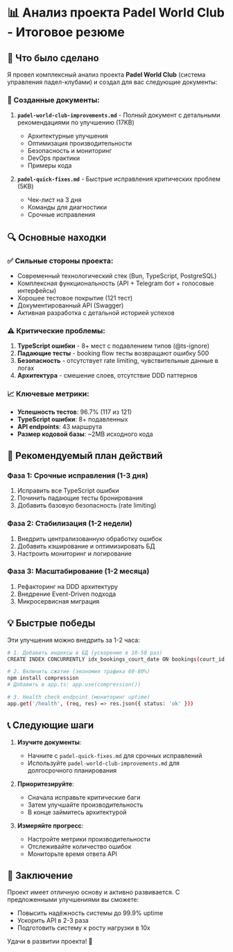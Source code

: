 # 📊 Анализ проекта Padel World Club - Итоговое резюме

## 🎯 Что было сделано

Я провел комплексный анализ проекта **Padel World Club** (система управления падел-клубами) и создал для вас следующие документы:

### 📄 Созданные документы:

1. **`padel-world-club-improvements.md`** - Полный документ с детальными рекомендациями по улучшению (17KB)
   - Архитектурные улучшения
   - Оптимизация производительности
   - Безопасность и мониторинг
   - DevOps практики
   - Примеры кода

2. **`padel-quick-fixes.md`** - Быстрые исправления критических проблем (5KB)
   - Чек-лист на 3 дня
   - Команды для диагностики
   - Срочные исправления

## 🔍 Основные находки

### ✅ Сильные стороны проекта:
- Современный технологический стек (Bun, TypeScript, PostgreSQL)
- Комплексная функциональность (API + Telegram бот + голосовые интерфейсы)
- Хорошее тестовое покрытие (121 тест)
- Документированный API (Swagger)
- Активная разработка с детальной историей успехов

### ⚠️ Критические проблемы:
1. **TypeScript ошибки** - 8+ мест с подавлением типов (@ts-ignore)
2. **Падающие тесты** - booking flow тесты возвращают ошибку 500
3. **Безопасность** - отсутствует rate limiting, чувствительные данные в логах
4. **Архитектура** - смешение слоев, отсутствие DDD паттернов

### 📈 Ключевые метрики:
- **Успешность тестов**: 96.7% (117 из 121)
- **TypeScript ошибки**: 8+ подавленных
- **API endpoints**: 43 маршрута
- **Размер кодовой базы**: ~2MB исходного кода

## 🚀 Рекомендуемый план действий

### Фаза 1: Срочные исправления (1-3 дня)
1. Исправить все TypeScript ошибки
2. Починить падающие тесты бронирования
3. Добавить базовую безопасность (rate limiting)

### Фаза 2: Стабилизация (1-2 недели)
1. Внедрить централизованную обработку ошибок
2. Добавить кэширование и оптимизировать БД
3. Настроить мониторинг и логирование

### Фаза 3: Масштабирование (1-2 месяца)
1. Рефакторинг на DDD архитектуру
2. Внедрение Event-Driven подхода
3. Микросервисная миграция

## 💡 Быстрые победы

Эти улучшения можно внедрить за 1-2 часа:
```bash
# 1. Добавить индексы в БД (ускорение в 10-50 раз)
CREATE INDEX CONCURRENTLY idx_bookings_court_date ON bookings(court_id, start_time);

# 2. Включить сжатие (экономия трафика 60-80%)
npm install compression
# Добавить в app.ts: app.use(compression())

# 3. Health check endpoint (мониторинг uptime)
app.get('/health', (req, res) => res.json({ status: 'ok' }))
```

## 📞 Следующие шаги

1. **Изучите документы**:
   - Начните с `padel-quick-fixes.md` для срочных исправлений
   - Используйте `padel-world-club-improvements.md` для долгосрочного планирования

2. **Приоритезируйте**:
   - Сначала исправьте критические баги
   - Затем улучшайте производительность
   - В конце займитесь архитектурой

3. **Измеряйте прогресс**:
   - Настройте метрики производительности
   - Отслеживайте количество ошибок
   - Мониторьте время ответа API

## 🎉 Заключение

Проект имеет отличную основу и активно развивается. С предложенными улучшениями вы сможете:
- Повысить надёжность системы до 99.9% uptime
- Ускорить API в 2-3 раза
- Подготовить систему к росту нагрузки в 10x

Удачи в развитии проекта! 🚀